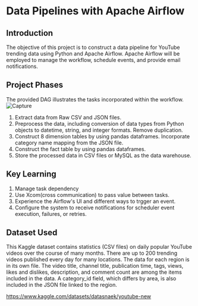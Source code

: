 # Data Pipelines with Apache Airflow
## Introduction
The objective of this project is to construct a data pipeline for YouTube trending data using Python and Apache Airflow. Apache Airflow will be employed to manage the workflow, schedule events, and provide email notifications.

## Project Phases
The provided DAG illustrates the tasks incorporated within the workflow.
![Capture](https://github.com/evanchen1233/Data-Pipelines-with-Apache-Airflow/assets/101177476/0c73064e-8bc6-4c2f-a0c7-5e53f5c8b09d)

1. Extract data from Raw CSV and JSON files.
2. Preprocess the data, including conversion of data types from Python objects to datetime, string, and integer formats. Remove duplication.
3. Construct 8 dimension tables by using pandas dataframes. Incorporate category name mapping from the JSON file.
4. Construct the fact table by using pandas dataframes.
5. Store the processed data in CSV files or MySQL as the data warehouse.

## Key Learning

1. Manage task dependency
2. Use Xcom(cross communication) to pass value between tasks.
3. Experience the Airflow's UI and different ways to trgger an event.
4. Configure the system to receive notifications for scheduler event execution, failures, or retries.

## Dataset Used

This Kaggle dataset contains statistics (CSV files) on daily popular YouTube videos over the course of many months. There are up to 200 trending videos published every day for many locations. The data for each region is in its own file. The video title, channel title, publication time, tags, views, likes and dislikes, description, and comment count are among the items included in the data. A category_id field, which differs by area, is also included in the JSON file linked to the region.

https://www.kaggle.com/datasets/datasnaek/youtube-new
